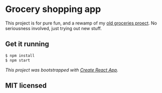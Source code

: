 # Grocery shopping app

This project is for pure fun, and a rewamp of my [old groceries proect](https://github.com/phillipj/groceries).
No seriousness involved, just trying out new stuff.

## Get it running

```bash
$ npm install
$ npm start
```

*This project was bootstrapped with [Create React App](https://github.com/facebookincubator/create-react-app).*

## MIT licensed